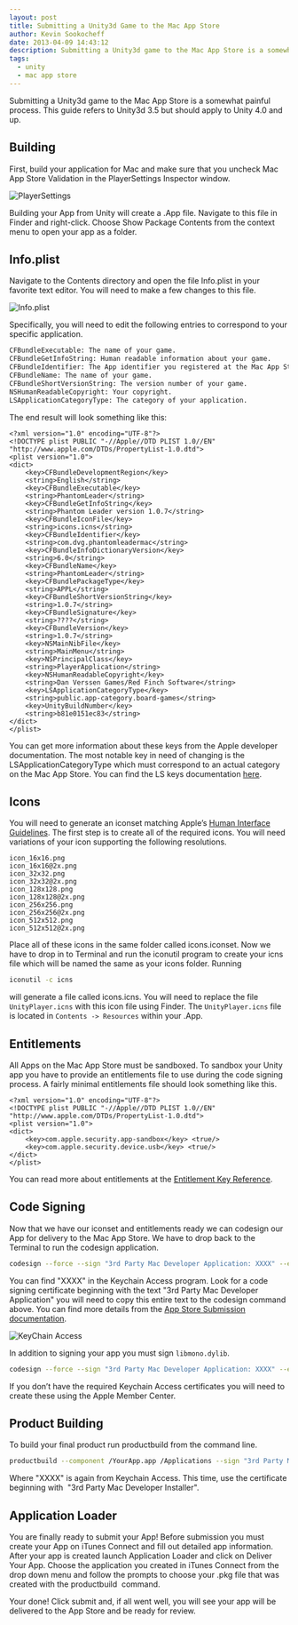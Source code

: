 ```yaml
---
layout: post
title: Submitting a Unity3d Game to the Mac App Store
author: Kevin Sookocheff
date: 2013-04-09 14:43:12
description: Submitting a Unity3d game to the Mac App Store is a somewhat painful process. This guide refers to Unity3d 3.5 but should apply to Unity 4.0 and up.
tags:
  - unity
  - mac app store
---
```


Submitting a Unity3d game to the Mac App Store is a somewhat painful process. This guide refers to Unity3d 3.5 but should apply to Unity 4.0 and up.

## Building

First, build your application for Mac and make sure that you uncheck Mac App Store Validation in the PlayerSettings Inspector window.

![PlayerSettings](/img/2013-04-09-submitting-a-unity3d-game-to-the-mac-app-store/player-settings.png "PlayerSettings")

Building your App from Unity will create a .App file. Navigate to this file in Finder and right-click. Choose Show Package Contents from the context menu to open your app as a folder.

## Info.plist

Navigate to the Contents directory and open the file Info.plist in your favorite text editor. You will need to make a few changes to this file.

![Info.plist](/img/2013-04-09-submitting-a-unity3d-game-to-the-mac-app-store/info-plist.png "Info.plist")

Specifically, you will need to edit the following entries to correspond to your specific application.

``` xml
CFBundleExecutable: The name of your game.
CFBundleGetInfoString: Human readable information about your game.
CFBundleIdentifier: The App identifier you registered at the Mac App Store.
CFBundleName: The name of your game.
CFBundleShortVersionString: The version number of your game.
NSHumanReadableCopyright: Your copyright.
LSApplicationCategoryType: The category of your application.
```

The end result will look something like this:

```
<?xml version="1.0" encoding="UTF-8"?>
<!DOCTYPE plist PUBLIC "-//Apple//DTD PLIST 1.0//EN" "http://www.apple.com/DTDs/PropertyList-1.0.dtd">
<plist version="1.0">
<dict>
    <key>CFBundleDevelopmentRegion</key>
    <string>English</string>
    <key>CFBundleExecutable</key>
    <string>PhantomLeader</string>
    <key>CFBundleGetInfoString</key>
    <string>Phantom Leader version 1.0.7</string>
    <key>CFBundleIconFile</key>
    <string>icons.icns</string>
    <key>CFBundleIdentifier</key>
    <string>com.dvg.phantomleadermac</string>
    <key>CFBundleInfoDictionaryVersion</key>
    <string>6.0</string>
    <key>CFBundleName</key>
    <string>PhantomLeader</string>
    <key>CFBundlePackageType</key>
    <string>APPL</string>
    <key>CFBundleShortVersionString</key>
    <string>1.0.7</string>
    <key>CFBundleSignature</key>
    <string>????</string>
    <key>CFBundleVersion</key>
    <string>1.0.7</string>
    <key>NSMainNibFile</key>
    <string>MainMenu</string>
    <key>NSPrincipalClass</key>
    <string>PlayerApplication</string>
    <key>NSHumanReadableCopyright</key>
    <string>Dan Verssen Games/Red Finch Software</string>
    <key>LSApplicationCategoryType</key>
    <string>public.app-category.board-games</string>
    <key>UnityBuildNumber</key>
    <string>b81e0151ec83</string>
</dict>
</plist>
```

You can get more information about these keys from the Apple developer documentation. The most notable key in need of changing is the LSApplicationCategoryType which must correspond to an actual category on the Mac App Store. You can find the LS keys documentation [here][4].

 [4]: http://developer.apple.com/library/ios/#documentation/general/Reference/InfoPlistKeyReference/Articles/LaunchServicesKeys.html

## Icons

You will need to generate an iconset matching Apple’s [Human Interface Guidelines][5]. The first step is to create all of the required icons. You will need variations of your icon supporting the following resolutions.

 [5]: https://developer.apple.com/library/mac/#documentation/GraphicsAnimation/Conceptual/HighResolutionOSX/Optimizing/Optimizing.html#//apple_ref/doc/uid/TP40012302-CH7-SW2

```
icon_16x16.png
icon_16x16@2x.png
icon_32x32.png
icon_32x32@2x.png
icon_128x128.png
icon_128x128@2x.png
icon_256x256.png
icon_256x256@2x.png
icon_512x512.png
icon_512x512@2x.png
```

Place all of these icons in the same folder called icons.iconset. Now we have to drop in to Terminal and run the iconutil program to create your icns file which will be named the same as your icons folder. Running

``` bash
iconutil -c icns
```

will generate a file called icons.icns. You will need to replace the file `UnityPlayer.icns` with this icon file using Finder. The `UnityPlayer.icns` file is located in `Contents -> Resources` within your .App.

## Entitlements

All Apps on the Mac App Store must be sandboxed. To sandbox your Unity app you have to provide an entitlements file to use during the code signing process. A fairly minimal entitlements file should look something like this.

```
<?xml version="1.0" encoding="UTF-8"?>
<!DOCTYPE plist PUBLIC "-//Apple//DTD PLIST 1.0//EN" "http://www.apple.com/DTDs/PropertyList-1.0.dtd">
<plist version="1.0">
<dict>
    <key>com.apple.security.app-sandbox</key> <true/>
    <key>com.apple.security.device.usb</key> <true/>
</dict>
</plist>
```

You can read more about entitlements at the [Entitlement Key Reference][6].

 [6]: http://developer.apple.com/library/mac/#documentation/Miscellaneous/Reference/EntitlementKeyReference/Chapters/AboutEntitlements.html

## Code Signing

Now that we have our iconset and entitlements ready we can codesign our App for delivery to the Mac App Store. We have to drop back to the Terminal to run the codesign application.

``` bash
codesign --force --sign "3rd Party Mac Developer Application: XXXX" --entitlements yourapp.entitlements YourApp.app
```

You can find "XXXX" in the Keychain Access program. Look for a code signing certificate beginning with the text "3rd Party Mac Developer Application" you will need to copy this entire text to the codesign command above. You can find more details from the [App Store Submission documentation][7].

[7]: http://developer.apple.com/library/mac/#releasenotes/General/SubmittingToMacAppStore/index.html

![KeyChain Access](/img/2013-04-09-submitting-a-unity3d-game-to-the-mac-app-store/keychain.png "KeyChain Access")

In addition to signing your app you must sign `libmono.dylib`.  

``` bash
codesign --force --sign "3rd Party Mac Developer Application: XXXX" --entitlements yourapp.entitlements YourApp.app/Contents/Frameworks/MonoEmbedRuntime/osx/libmono.0.dylib
```

If you don’t have the required Keychain Access certificates you will need to create these using the Apple Member Center.

## Product Building

To build your final product run productbuild from the command line.

``` bash
productbuild --component /YourApp.app /Applications --sign "3rd Party Mac Developer Installer: XXXX" YourApp.pkg
```

Where "XXXX" is again from Keychain Access. This time, use the certificate beginning with  "3rd Party Mac Developer Installer".

## Application Loader

You are finally ready to submit your App! Before submission you must create your App on iTunes Connect and fill out detailed app information. After your app is created launch Application Loader and click on Deliver Your App. Choose the application you created in iTunes Connect from the drop down menu and follow the prompts to choose your .pkg file that was created with the productbuild  command.

Your done! Click submit and, if all went well, you will see your app will be delivered to the App Store and be ready for review.

 
